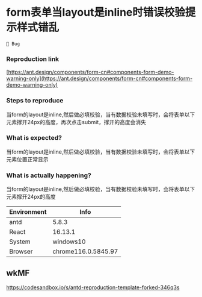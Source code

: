 # form表单当layout是inline时错误校验提示样式错乱

`🐛 Bug`

### Reproduction link

[https://ant.design/components/form-cn#components-form-demo-warning-only](https://ant.design/components/form-cn#components-form-demo-warning-only)

### Steps to reproduce

当form的layout是inline,然后做必填校验，当有数据校验未填写时，会将表单以下元素撑开24px的高度，再次点击submit，撑开的高度会消失

### What is expected?

当form的layout是inline,然后做必填校验，当有数据校验未填写时，会将表单以下元素位置正常显示

### What is actually happening?

当form的layout是inline,然后做必填校验，当有数据校验未填写时，会将表单以下元素撑开24px的高度

| Environment | Info                |
| ----------- | ------------------- |
| antd        | 5.8.3               |
| React       | 16.13.1             |
| System      | windows10           |
| Browser     | chrome116.0.5845.97 |

<!-- generated by ant-design-issue-helper. DO NOT REMOVE -->

## wkMF

https://codesandbox.io/s/antd-reproduction-template-forked-346q3s
